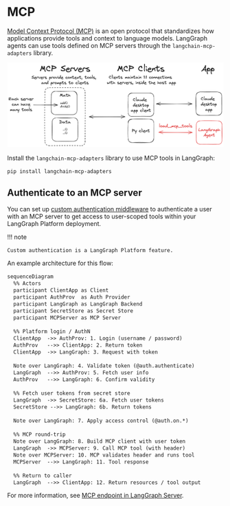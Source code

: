 # MCP

[Model Context Protocol (MCP)](https://modelcontextprotocol.io/introduction) is an open protocol that standardizes how applications provide tools and context to language models. LangGraph agents can use tools defined on MCP servers through the `langchain-mcp-adapters` library.

![MCP](../agents/assets/mcp.png)

Install the `langchain-mcp-adapters` library to use MCP tools in LangGraph:

```bash
pip install langchain-mcp-adapters
```

## Authenticate to an MCP server

You can set up [custom authentication middleware](../how-tos/auth/custom_auth.md) to authenticate a user with an MCP server to get access to user-scoped tools within your LangGraph Platform deployment.

!!! note

    Custom authentication is a LangGraph Platform feature.

An example architecture for this flow:

```mermaid
sequenceDiagram
  %% Actors
  participant ClientApp as Client
  participant AuthProv  as Auth Provider
  participant LangGraph as LangGraph Backend
  participant SecretStore as Secret Store
  participant MCPServer as MCP Server

  %% Platform login / AuthN
  ClientApp  ->> AuthProv: 1. Login (username / password)
  AuthProv   -->> ClientApp: 2. Return token
  ClientApp  ->> LangGraph: 3. Request with token

  Note over LangGraph: 4. Validate token (@auth.authenticate)
  LangGraph  -->> AuthProv: 5. Fetch user info
  AuthProv   -->> LangGraph: 6. Confirm validity

  %% Fetch user tokens from secret store
  LangGraph  ->> SecretStore: 6a. Fetch user tokens
  SecretStore -->> LangGraph: 6b. Return tokens

  Note over LangGraph: 7. Apply access control (@auth.on.*)

  %% MCP round-trip
  Note over LangGraph: 8. Build MCP client with user token
  LangGraph  ->> MCPServer: 9. Call MCP tool (with header)
  Note over MCPServer: 10. MCP validates header and runs tool
  MCPServer  -->> LangGraph: 11. Tool response

  %% Return to caller
  LangGraph  -->> ClientApp: 12. Return resources / tool output
```

For more information, see [MCP endpoint in LangGraph Server](../concepts/server-mcp.md).
